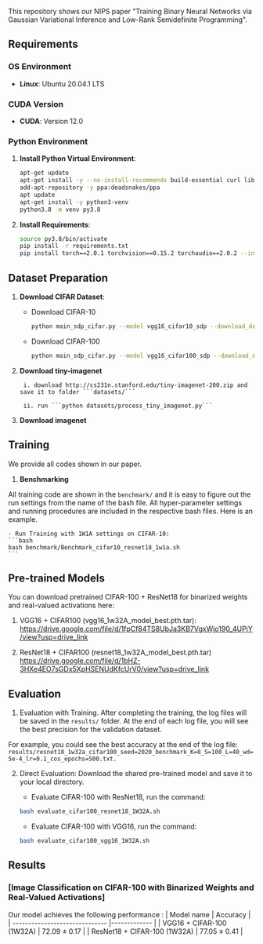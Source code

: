 This repository shows our NIPS paper "Training Binary Neural Networks via Gaussian Variational Inference and Low-Rank Semidefinite Programming".

## Requirements

### OS Environment
- **Linux**: Ubuntu 20.04.1 LTS

### CUDA Version
- **CUDA**: Version 12.0

### Python Environment

1. **Install Python Virtual Environment**:
    ```bash
    apt-get update
    apt-get install -y --no-install-recommends build-essential curl libfreetype6-dev libzmq3-dev pkg-config python3-pip software-properties-common
    add-apt-repository -y ppa:deadsnakes/ppa
    apt update
    apt-get install -y python3-venv
    python3.8 -m venv py3.8

2. **Install Requirements**:
    ```bash
    source py3.8/bin/activate
    pip install -r requirements.txt
    pip install torch==2.0.1 torchvision==0.15.2 torchaudio==2.0.2 --index-url https://download.pytorch.org/whl/cu118
    ```


## Dataset Preparation

1. **Download CIFAR Dataset**:
    - Download CIFAR-10
        ```bash
        python main_sdp_cifar.py --model vgg16_cifar10_sdp --download_data --save test/ --dataset cifar10 --input_size 32 --gpus 0
        ```

    - Download CIFAR-100
        ```bash
        python main_sdp_cifar.py --model vgg16_cifar100_sdp --download_data --save test/ --dataset cifar100 --input_size 32 --gpus 0
        ```
    
2. **Download tiny-imagenet**
        
        i. download http://cs231n.stanford.edu/tiny-imagenet-200.zip and save it to folder ```datasets/```

        ii. run ```python datasets/process_tiny_imagenet.py```
    
3. **Download imagenet**


## Training

We provide all codes shown in our paper.

1. **Benchmarking**

All training code are shown in the ``benchmark/`` and it is easy to figure out the run settings from the name of the bash file. All hyper-parameter settings and running procedures are included in the respective bash files. Here is an example.

    - Run Training with 1W1A settings on CIFAR-10:
    ```bash
    bash benchmark/Benchmark_cifar10_resnet18_1w1a.sh
    ```

## Pre-trained Models

You can download pretrained CIFAR-100 + ResNet18 for binarized weights and real-valued activations here: 

1. VGG16 + CIFAR100 (vgg16_1w32A_model_best.pth.tar):
https://drive.google.com/file/d/1fpCf84TS8UbJa3KB7VgxWjo190_4UPjY/view?usp=drive_link


2. ResNet18 + CIFAR100 (resnet18_1w32A_model_best.pth.tar)
https://drive.google.com/file/d/1bHZ-3HXe4EO7sGDx5XpHSENUdKfcUrV0/view?usp=drive_link


## Evaluation

1. Evaluation with Training.
After completing the training, the log files will be saved in the ```results/``` folder. At the end of each log file, you will see the best precision for the validation dataset.

For example, you could see the best accuracy at the end of the log file:
```results/resnet18_1w32a_cifar100_seed=2020_benchmark_K=8_S=100_L=40_wd=5e-4_lr=0.1_cos_epochs=500.txt.```


2. Direct Evaluation: Download the shared pre-trained model and save it to your local directory. 
    - Evaluate CIFAR-100 with ResNet18, run the command:
    ```bash
    bash evaluate_cifar100_resnet18_1W32A.sh
    ```

    - Evaluate CIFAR-100 with VGG16, run the command:
    ```bash
    bash evaluate_cifar100_vgg16_1W32A.sh
    ```


## Results

### [Image Classification on CIFAR-100 with Binarized Weights and Real-Valued Activations]

Our model achieves the following performance :
| Model name                     |   Accuracy   |
| ------------------------------ |------------- |
| VGG16 + CIFAR-100 (1W32A)      | 72.09 ± 0.17 |
| ResNet18 + CIFAR-100 (1W32A)   | 77.05 ± 0.41 |
